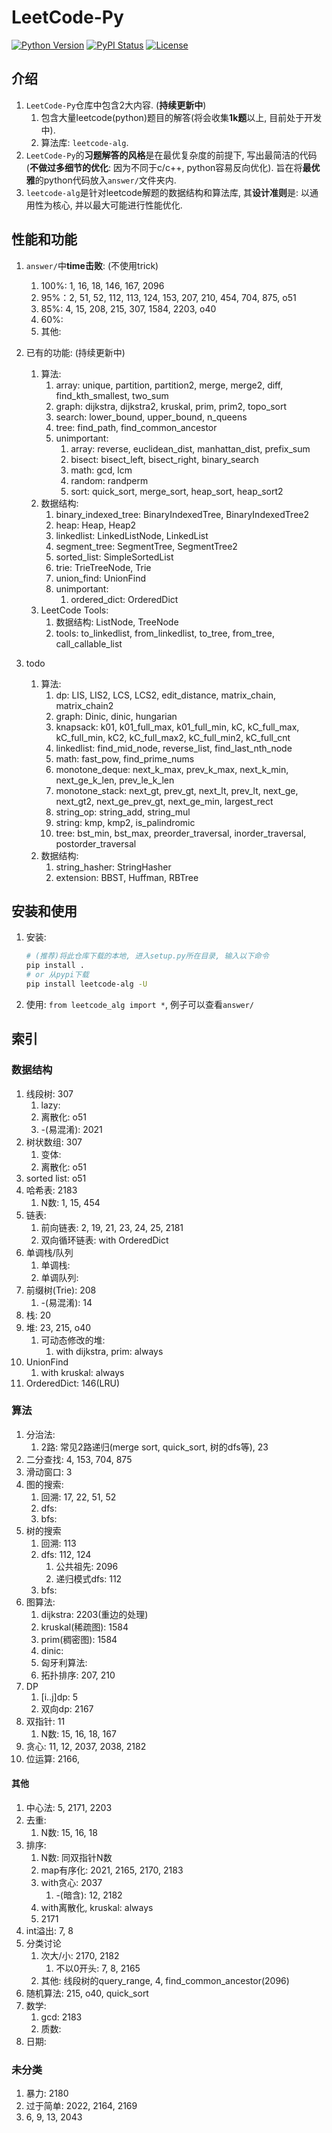 # LeetCode-Py
[![Python Version](https://img.shields.io/pypi/pyversions/leetcode-alg)](https://pypi.org/project/leetcode-alg/)
[![PyPI Status](https://badge.fury.io/py/leetcode-alg.svg)](https://badge.fury.io/py/leetcode-alg)
[![License](https://img.shields.io/badge/License-MIT-blue.svg)](https://github.com/Jintao-Huang/LeetCode-Py/blob/main/LICENSE)


## 介绍
1. `LeetCode-Py`仓库中包含2大内容. (**持续更新中**)
   1. 包含大量leetcode(python)题目的解答(将会收集**1k题**以上, 目前处于开发中). 
   2. 算法库: `leetcode-alg`. 
2. `LeetCode-Py`的**习题解答的风格**是在最优复杂度的前提下, 写出最简洁的代码(**不做过多细节的优化**: 因为不同于c/c++, python容易反向优化). 旨在将**最优雅**的python代码放入`answer/`文件夹内. 
3. `leetcode-alg`是针对leetcode解题的数据结构和算法库, 其**设计准则**是: 以通用性为核心, 并以最大可能进行性能优化. 


## 性能和功能
1. `answer/`中**time击败**: (不使用trick)
   1. 100%: 1, 16, 18, 146, 167, 2096 
   2. 95%：2, 51, 52, 112, 113, 124, 153, 207, 210, 454, 704, 875, o51
   3. 85%: 4, 15, 208, 215, 307, 1584, 2203, o40
   4. 60%: 
   5. 其他: 
2. 已有的功能: (持续更新中)
   1. 算法: 
      1. array: unique, partition, partition2, merge, merge2, diff, find_kth_smallest, two_sum
      2. graph: dijkstra, dijkstra2, kruskal, prim, prim2, topo_sort
      3. search: lower_bound, upper_bound, n_queens
      4. tree: find_path, find_common_ancestor
      5. unimportant: 
         1. array: reverse, euclidean_dist, manhattan_dist, prefix_sum
         2. bisect: bisect_left, bisect_right, binary_search
         3. math: gcd, lcm
         4. random: randperm
         5. sort: quick_sort, merge_sort, heap_sort, heap_sort2
   2. 数据结构:
      1. binary_indexed_tree: BinaryIndexedTree, BinaryIndexedTree2
      2. heap: Heap, Heap2
      3. linkedlist: LinkedListNode, LinkedList
      4. segment_tree: SegmentTree, SegmentTree2
      5. sorted_list: SimpleSortedList
      6. trie: TrieTreeNode, Trie
      7. union_find: UnionFind
      8. unimportant: 
         1. ordered_dict: OrderedDict
   3. LeetCode Tools:
      1. 数据结构: ListNode, TreeNode
      2. tools: to_linkedlist, from_linkedlist, to_tree, from_tree, call_callable_list
   
3. todo
   1. 算法: 
      1. dp: LIS, LIS2, LCS, LCS2, edit_distance, matrix_chain, matrix_chain2
      2. graph: Dinic, dinic, hungarian
      3. knapsack: k01, k01_full_max, k01_full_min, kC, kC_full_max, kC_full_min, kC2, kC_full_max2, kC_full_min2, kC_full_cnt
      4. linkedlist: find_mid_node, reverse_list, find_last_nth_node
      5. math: fast_pow, find_prime_nums
      6. monotone_deque: next_k_max, prev_k_max, next_k_min, next_ge_k_len, prev_le_k_len
      7. monotone_stack: next_gt, prev_gt, next_lt, prev_lt, next_ge, next_gt2, next_ge_prev_gt, next_ge_min, largest_rect
      8. string_op: string_add, string_mul
      9. string: kmp, kmp2, is_palindromic
      10. tree: bst_min, bst_max, preorder_traversal, inorder_traversal, postorder_traversal
   2. 数据结构: 
      1. string_hasher: StringHasher
      2. extension: BBST, Huffman, RBTree




## 安装和使用
1. 安装: 
    ```bash
    # (推荐)将此仓库下载的本地, 进入setup.py所在目录, 输入以下命令
    pip install .
    # or 从pypi下载
    pip install leetcode-alg -U
    ```
    
2. 使用: `from leetcode_alg import *`, 例子可以查看`answer/`



## 索引
### 数据结构
1. 线段树: 307
   1. lazy: 
   2. 离散化: o51
   3. -(易混淆): 2021
2. 树状数组: 307
   1. 变体: 
   2. 离散化: o51
3. sorted list: o51
4. 哈希表: 2183
   1. N数: 1, 15, 454
5. 链表: 
   1. 前向链表: 2, 19, 21, 23, 24, 25, 2181
   2. 双向循环链表: with OrderedDict
6. 单调栈/队列
   1. 单调栈: 
   2. 单调队列: 
7. 前缀树(Trie): 208
   1. -(易混淆): 14
8. 栈: 20
9. 堆: 23, 215, o40
   1. 可动态修改的堆: 
      1. with dijkstra, prim: always
10. UnionFind
    1. with kruskal: always
11. OrderedDict: 146(LRU)




### 算法
1. 分治法: 
   1. 2路: 常见2路递归(merge sort, quick_sort, 树的dfs等), 23
2. 二分查找: 4, 153, 704, 875
3. 滑动窗口: 3
4. 图的搜索:
   1. 回溯: 17, 22, 51, 52
   2. dfs:
   3. bfs: 
5. 树的搜索
   1. 回溯: 113
   2. dfs: 112, 124
      1. 公共祖先: 2096
      2. 递归模式dfs: 112
   3. bfs: 
6. 图算法: 
   1. dijkstra: 2203(重边的处理)
   2. kruskal(稀疏图): 1584
   3. prim(稠密图): 1584
   4. dinic: 
   5. 匈牙利算法: 
   6. 拓扑排序: 207, 210
7. DP
   1. \[i..j\]dp: 5
   2. 双向dp: 2167
8. 双指针: 11
   1. N数: 15, 16, 18, 167
9. 贪心: 11, 12, 2037, 2038, 2182
10. 位运算: 2166, 



#### 其他 
1. 中心法: 5, 2171, 2203
2. 去重: 
   1. N数: 15, 16, 18
3. 排序: 
   1. N数: 同双指针N数
   2. map有序化: 2021, 2165, 2170, 2183
   3. with贪心: 2037
      1. -(暗含): 12, 2182
   4. with离散化, kruskal: always
   5. 2171
4. int溢出: 7, 8
5. 分类讨论
   1. 次大/小: 2170, 2182
      1. 不以0开头: 7, 8, 2165
   2. 其他: 线段树的query_range, 4, find_common_ancestor(2096)
6. 随机算法: 215, o40, quick_sort
7. 数学: 
   1. gcd: 2183
   2. 质数: 
8. 日期: 




### 未分类 
1. 暴力: 2180
2. 过于简单: 2022, 2164, 2169
3. 6, 9, 13, 2043

